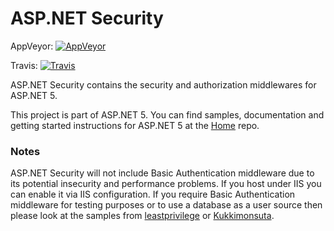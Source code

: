 ASP.NET Security
========

AppVeyor: [![AppVeyor](https://ci.appveyor.com/api/projects/status/fujhh8n956v5ohfd/branch/dev?svg=true)](https://ci.appveyor.com/project/aspnetci/Security/branch/dev)

Travis:   [![Travis](https://travis-ci.org/aspnet/Security.svg?branch=dev)](https://travis-ci.org/aspnet/Security)

ASP.NET Security contains the security and authorization middlewares for ASP.NET 5.

This project is part of ASP.NET 5. You can find samples, documentation and getting started instructions for ASP.NET 5 at the [Home](https://github.com/aspnet/home) repo.

### Notes

ASP.NET Security will not include Basic Authentication middleware due to its potential insecurity and performance problems. If you host under IIS you can enable it via IIS configuration. If you require Basic Authentication middleware for testing purposes or to use a database as a user source then please look at the samples from [leastprivilege](https://github.com/leastprivilege/BasicAuthentication.AspNet5) or [Kukkimonsuta](https://github.com/Kukkimonsuta/Odachi/tree/master/src/Odachi.Security.BasicAuthentication).